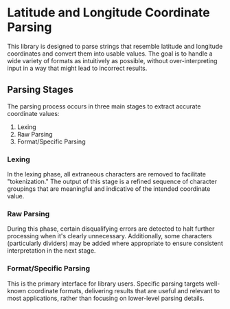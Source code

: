 # Latitude and Longitude Coordinate Parsing

This library is designed to parse strings that resemble latitude and longitude coordinates and convert them into usable values. The goal is to handle a wide variety of formats as intuitively as possible, without over-interpreting input in a way that might lead to incorrect results.

## Parsing Stages

The parsing process occurs in three main stages to extract accurate coordinate values:

1. Lexing
2. Raw Parsing
3. Format/Specific Parsing

### Lexing

In the lexing phase, all extraneous characters are removed to facilitate "tokenization." The output of this stage is a refined sequence of character groupings that are meaningful and indicative of the intended coordinate value.

### Raw Parsing

During this phase, certain disqualifying errors are detected to halt further processing when it's clearly unnecessary. Additionally, some characters (particularly dividers) may be added where appropriate to ensure consistent interpretation in the next stage.

### Format/Specific Parsing

This is the primary interface for library users. Specific parsing targets well-known coordinate formats, delivering results that are useful and relevant to most applications, rather than focusing on lower-level parsing details.
